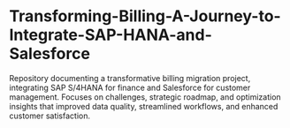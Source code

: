 # Transforming-Billing-A-Journey-to-Integrate-SAP-HANA-and-Salesforce
Repository documenting a transformative billing migration project, integrating SAP S/4HANA for finance and Salesforce for customer management. Focuses on challenges, strategic roadmap, and optimization insights that improved data quality, streamlined workflows, and enhanced customer satisfaction.
